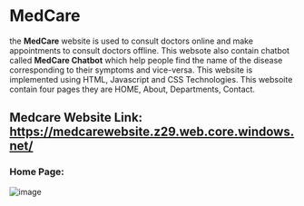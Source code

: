 # MedCare
the **MedCare** website is used to consult doctors online and make appointments to consult doctors offline. This websote also contain chatbot called **MedCare Chatbot** which help people find the name of the disease corresponding to their symptoms and vice-versa. This website is implemented using HTML, Javascript and CSS Technologies. This websoite contain four pages they are HOME, About, Departments, Contact.

## Medcare Website Link: https://medcarewebsite.z29.web.core.windows.net/

### Home Page:
![image](https://user-images.githubusercontent.com/84083455/170883452-5ee57247-f18f-4b6e-9a2d-ec1a9bc51a0d.png)

